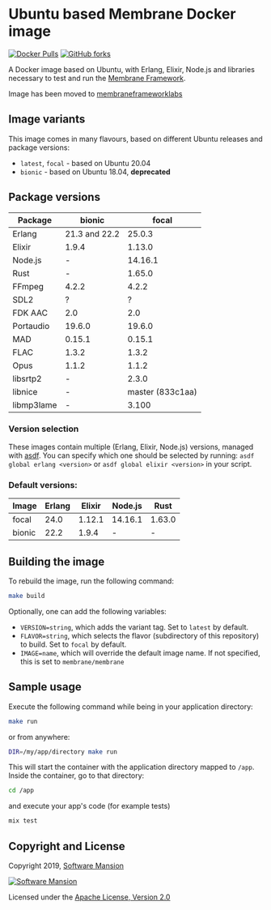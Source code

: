 # Ubuntu based Membrane Docker image

[![Docker Pulls](https://img.shields.io/docker/pulls/membraneframeworklabs/docker_membrane)][membraneframeworklabs]
[![GitHub forks](https://img.shields.io/github/forks/membraneframework/docker-membrane?style=social)][github]

A Docker image based on Ubuntu, with Erlang, Elixir, Node.js and libraries necessary to test and run the [Membrane Framework].

Image has been moved to [membraneframeworklabs]

## Image variants

This image comes in many flavours, based on different Ubuntu releases and package versions:

- `latest`, `focal` - based on Ubuntu 20.04
- `bionic` - based on Ubuntu 18.04, **deprecated**

## Package versions

| Package   | bionic        | focal            |
| --------- | ------------- | -----------------|
| Erlang    | 21.3 and 22.2 | 25.0.3           |
| Elixir    | 1.9.4         | 1.13.0           |
| Node.js   | -             | 14.16.1          |
| Rust      | -             | 1.65.0           |
| FFmpeg    | 4.2.2         | 4.2.2            |
| SDL2      | ?             | ?                |
| FDK AAC   | 2.0           | 2.0              |
| Portaudio | 19.6.0        | 19.6.0           |
| MAD       | 0.15.1        | 0.15.1           |
| FLAC      | 1.3.2         | 1.3.2            |
| Opus      | 1.1.2         | 1.1.2            |
| libsrtp2  | -             | 2.3.0  	       |
| libnice   | -             | master (833c1aa) |
| libmp3lame| -             | 3.100            |

### Version selection

These images contain multiple (Erlang, Elixir, Node.js) versions, managed with [asdf]. You can specify which one should be selected by running: `asdf global erlang <version>` or `asdf global elixir <version>` in your script.

### Default versions:

| Image  | Erlang | Elixir | Node.js |  Rust  |
| ------ | ------ | ------ | ------- | ------ |
| focal  | 24.0   | 1.12.1 | 14.16.1 | 1.63.0 |
| bionic | 22.2   | 1.9.4  |    -    |    -   |

## Building the image

To rebuild the image, run the following command:

```sh
make build
```

Optionally, one can add the following variables:
* `VERSION=string`, which adds the variant tag. Set to `latest` by default.
* `FLAVOR=string`, which selects the flavor (subdirectory of this repository) to build. Set to `focal` by default.
* `IMAGE=name`, which will override the default image name. If not specified, this is set to `membrane/membrane`

## Sample usage

Execute the following command while being in your application directory:

```sh
make run
```

or from anywhere:

```sh
DIR=/my/app/directory make run
```

This will start the container with the application directory mapped to `/app`. Inside the container, go to that directory:

```sh
cd /app
```

and execute your app's code (for example tests)
```sh
mix test
```

## Copyright and License

Copyright 2019, [Software Mansion]

[![Software Mansion](https://logo.swmansion.com/logo?color=white&variant=desktop&width=200&tag=membrane-github)][Software Mansion]

Licensed under the [Apache License, Version 2.0](LICENSE)

[Software Mansion]: https://swmansion.com/?utm_source=git&utm_medium=readme&utm_campaign=docker-membrane
[Membrane Framework]: https://membraneframework.org
[asdf]: https://asdf-vm.com/
[github]: https://github.com/membraneframework/docker-membrane
[membraneframeworklabs]: https://hub.docker.com/r/membraneframeworklabs/docker_membrane
